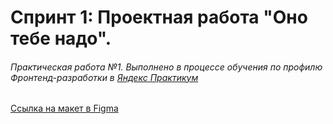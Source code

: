 # Спринт 1: Проектная работа "Оно тебе надо".
###### _Практическая работа №1. Выполнено в процессе обучения по профилю Фронтенд-разработки в [Яндекс Практикум](https://www.praktikum.yandex.ru)_

[Ссылка на макет в Figma](https://www.figma.com/design/PqHJvUBvwCsv8UmOUPWBXJ/1-спринт.-Проектная-работа?node-id=0-3&t=hkCVGwkyKMADIDCG-0)

